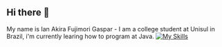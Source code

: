 ## Hi there 👋

My name is Ian Akira Fujimori Gaspar - I am a college student at Unisul in Brazil, i'm currently learing how to program at Java. 
[![My Skills](https://skillicons.dev/icons?i=java&theme=light)](https://skillicons.dev)

